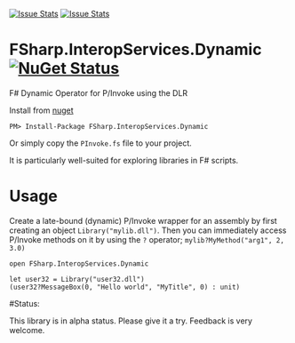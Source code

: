 [![Issue Stats](http://issuestats.com/github/DanielFabian/FSharp.InteropServices.Dynamic/badge/issue)](http://issuestats.com/github/DanielFabian/FSharp.InteropServices.Dynamic)
[![Issue Stats](http://issuestats.com/github/DanielFabian/FSharp.InteropServices.Dynamic/badge/pr)](http://issuestats.com/github/DanielFabian/FSharp.InteropServices.Dynamic)

# FSharp.InteropServices.Dynamic [![NuGet Status](http://img.shields.io/nuget/v/FSharp.InteropServices.Dynamic.svg?style=flat)](https://www.nuget.org/packages/FSharp.InteropServices.Dynamic/)


F# Dynamic Operator for P/Invoke using the DLR

Install from [nuget](https://nuget.org/packages/FSharp.InteropServices.Dynamic/)
```
PM> Install-Package FSharp.InteropServices.Dynamic
```
Or simply copy the `PInvoke.fs` file to your project.

It is particularly well-suited for exploring libraries in F# scripts.

# Usage

Create a late-bound (dynamic) P/Invoke wrapper for an assembly by first creating an object `Library("mylib.dll")`. Then you can immediately access P/Invoke methods on it by using the `?` operator; `mylib?MyMethod("arg1", 2, 3.0)`

	open FSharp.InteropServices.Dynamic

	let user32 = Library("user32.dll")
    (user32?MessageBox(0, "Hello world", "MyTitle", 0) : unit)

#Status:

This library is in alpha status. Please give it a try. Feedback is very welcome.
